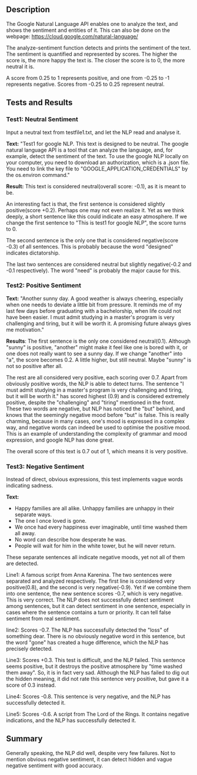 ## Description
The Google Natural Language API enables one to 
analyze the text, and shows the sentiment and entities of
it. This can also be done on the webpage: https://cloud.google.com/natural-language/

The analyze-sentiment function detects and prints the sentiment
of the text. The sentiment is quantified and represented by scores.
The higher the score is, the more happy the text is. The closer
the score is to 0, the more neutral it is.

A score from 0.25 to 1 represents positive, and one from -0.25 to -1 represents negative.
Scores from -0.25 to 0.25 represent neutral.

## Tests and Results
### Test1: Neutral Sentiment 
Input a neutral text from testfile1.txt, and let the NLP read and analyse it.

**Text:** "Test1 for google NLP. This text is designed to be neutral.
The google natural language API is a tool that can analyze the language, and, for example, detect the sentiment of the text. 
To use the google NLP locally on your computer, you need to download an authorization, which is a .json file. 
You need to link the key file to "GOOGLE_APPLICATION_CREDENTIALS" by the os.environ command."

**Result:** This text is considered neutral(overall score: -0.1), as it is meant to be.

An interesting fact is that, the first sentence is considered slightly positive(score +0.2). Perhaps one may not even 
realize it. Yet as we think deeply, a short sentence like this could indicate an easy atmosphere.
If we change the first sentence to "This is test1 for google NLP", the score turns to 0.

The second sentence is the only one that is considered negative(score -0.3) of all sentences.
This is probably because the word "designed" indicates dictatorship.

The last two sentences are considered neutral but slightly negative(-0.2 and -0.1 respectively). The word "need" is probably 
the major cause for this. 

### Test2: Positive Sentiment 
**Text:** "Another sunny day. A good weather is always cheering, especially when one needs to deviate a little bit from pressure. 
It reminds me of my last few days before graduating with a bachelorship, when life could not have been easier. 
I must admit studying in a master's program is very challenging and tiring, but it will be worth it. 
A promising future always gives me motivation."

**Results**: The first sentence is the only one considered neutral(0.1). Although "sunny" is positive, 
"another" might make it feel like one is bored with it, or one does not really want to see a sunny day.
If we change "another" into "a", the score becomes 0.2. A little higher, but still neutral.
Maybe "sunny" is not so positive after all.

The rest are all considered very positive, each scoring over 0.7. Apart from obviously positive words, the 
NLP is able to detect turns. The sentence "I must admit studying in a master's program is very challenging and tiring, but it will be worth it."
has scored highest (0.9) and is considered extremely positive, despite the "challenging" and "tiring" mentioned in the front. 
These two words are negative, but NLP has noticed the "but" behind, and knows that the seemingly negative mood before "but" is false.
This is really charming, because in many cases, one's mood is expressed in a complex way, and negative words can indeed be used to optimise the positive mood.
This is an example of understanding the complexity of grammar and mood expression, and google NLP has done great.

The overall score of this text is 0.7 out of 1, which means it is very positive.

### Test3: Negative Sentiment 
Instead of direct, obvious expressions, this test implements vague words indicating sadness.

**Text:**
- Happy families are all alike. Unhappy families are unhappy in their separate ways.
- The one I once loved is gone. 
- We once had every happiness ever imaginable, until time washed them all away.
- No word can describe how desperate he was.
- People will wait for him in the white tower, but he will never return.

These separate sentences all indicate negative moods, yet not all of them are detected.

Line1: A famous script from Anna Karenina. The two sentences were separated and analyzed respectively. The first line 
is considered very positive(0.8), and the second is very negative(-0.9). Yet if we combine them into one sentence, the 
new sentence scores -0.7, which is very negative. This is very correct. The NLP does not successfully detect sentiment 
among sentences, but it can detect sentiment in one sentence, especially in cases where the sentence contains a turn or
priority. It can tell false sentiment from real sentiment.

line2: Scores -0.7. The NLP has successfully detected the "loss" of something dear. There is no obviously negative word
in this sentence, but the word "gone" has created a huge difference, which the NLP has precisely detected.

Line3: Scores +0.3. This test is difficult, and the NLP failed. This sentence seems positive, but it destroys the positive 
atmosphere by "time washed them away". So, it is in fact very sad. Although the NLP has failed to dig out the hidden meaning, 
it did not rate this sentence very positive, but gave it a score of 0.3 instead. 

Line4: Scores -0.8. This sentence is very negative, and the NLP has successfully detected it.

Line5: Scores -0.6. A script from The Lord of the Rings. It contains negative indications, and the NLP has successfully detected it.

## Summary
Generally speaking, the NLP did well, despite very few failures. Not to mention obvious negative sentiment, it can detect hidden
 and vague negative sentiment with good accuracy.
